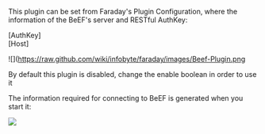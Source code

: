 This plugin can be set from Faraday's Plugin Configuration, where the information of the BeEF's server and RESTful AuthKey:

[AuthKey]  
[Host]  


![](https://raw.github.com/wiki/infobyte/faraday/images/Beef-Plugin.png

By default this plugin is disabled, change the enable boolean in order to use it  

The information required for connecting to BeEF is generated when you start it:

![](https://raw.github.com/wiki/infobyte/faraday/images/Beef-starting.png)